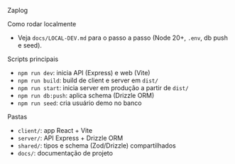 Zaplog

Como rodar localmente
- Veja `docs/LOCAL-DEV.md` para o passo a passo (Node 20+, `.env`, db push e seed).

Scripts principais
- `npm run dev`: inicia API (Express) e web (Vite)
- `npm run build`: build de client e server em `dist/`
- `npm run start`: inicia server em produção a partir de `dist/`
- `npm run db:push`: aplica schema (Drizzle ORM)
- `npm run seed`: cria usuário demo no banco

Pastas
- `client/`: app React + Vite
- `server/`: API Express + Drizzle ORM
- `shared/`: tipos e schema (Zod/Drizzle) compartilhados
- `docs/`: documentação de projeto

